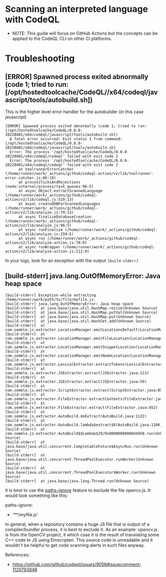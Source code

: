 # Scanning an interpreted language with CodeQL
* NOTE: This guide will focus on GitHub Actions but the concepts can be applied to the CodeQL CLI on other CI platforms.

# Troubleshooting

## [ERROR] Spawned process exited abnormally (code 1; tried to run: [/opt/hostedtoolcache/CodeQL/<version>/x64/codeql/javascript/tools/autobuild.sh])

This is the higher level error handler for the autobuilder (in this case javascript)

```
[ERROR] Spawned process exited abnormally (code 1; tried to run: [/opt/hostedtoolcache/CodeQL/0.0.0-20220401/x64/codeql/javascript/tools/autobuild.sh])
  A fatal error occurred: Exit status 1 from command: [/opt/hostedtoolcache/CodeQL/0.0.0-20220401/x64/codeql/javascript/tools/autobuild.sh]
  Error: The process '/opt/hostedtoolcache/CodeQL/0.0.0-20220401/x64/codeql/codeql' failed with exit code 2
  Error: The process '/opt/hostedtoolcache/CodeQL/0.0.0-20220401/x64/codeql/codeql' failed with exit code 2
      at toolrunnerErrorCatcher (/home/runner/work/_actions/github/codeql-action/v2/lib/toolrunner-error-catcher.js:86:19)
      at processTicksAndRejections (node:internal/process/task_queues:96:5)
      at async Object.extractScannedLanguage (/home/runner/work/_actions/github/codeql-action/v2/lib/codeql.js:519:13)
      at async createdDBForScannedLanguages (/home/runner/work/_actions/github/codeql-action/v2/lib/analyze.js:79:13)
      at async finalizeDatabaseCreation (/home/runner/work/_actions/github/codeql-action/v2/lib/analyze.js:96:5)
      at async runFinalize (/home/runner/work/_actions/github/codeql-action/v2/lib/analyze.js:259:5)
      at async run (/home/runner/work/_actions/github/codeql-action/v2/lib/analyze-action.js:78:9)
      at async runWrapper (/home/runner/work/_actions/github/codeql-action/v2/lib/analyze-action.js:212:9)
```

In your logs, look for an exception with the output `[build-stderr]`

## [build-stderr] java.lang.OutOfMemoryError: Java heap space
```
[build-stderr] Exception while extracting /home/runner/work/path/to/file/myfile.js.
[build-stderr] java.lang.OutOfMemoryError: Java heap space
[build-stderr] 	at java.base/java.util.HashMap.resize(Unknown Source)
[build-stderr] 	at java.base/java.util.HashMap.putVal(Unknown Source)
[build-stderr] 	at java.base/java.util.HashMap.put(Unknown Source)
[build-stderr] 	at java.base/java.util.HashSet.add(Unknown Source)
[build-stderr] 	at com.semmle.js.extractor.LocationManager.emitLocationsDefault(LocationManager.java:156)
[build-stderr] 	at com.semmle.js.extractor.LocationManager.emitFileLocation(LocationManager.java:146)
[build-stderr] 	at com.semmle.js.extractor.LocationManager.emitSnippetLocation(LocationManager.java:141)
[build-stderr] 	at com.semmle.js.extractor.LocationManager.emitNodeLocation(LocationManager.java:126)
[build-stderr] 	at com.semmle.js.extractor.LexicalExtractor.extractTokens(LexicalExtractor.java:166)
[build-stderr] 	at com.semmle.js.extractor.JSExtractor.extract(JSExtractor.java:113)
[build-stderr] 	at com.semmle.js.extractor.JSExtractor.extract(JSExtractor.java:59)
[build-stderr] 	at com.semmle.js.extractor.ScriptExtractor.extract(ScriptExtractor.java:85)
[build-stderr] 	at com.semmle.js.extractor.FileExtractor.extractContents(FileExtractor.java:545)
[build-stderr] 	at com.semmle.js.extractor.FileExtractor.extract(FileExtractor.java:452)
[build-stderr] 	at com.semmle.js.extractor.AutoBuild.doExtract(AutoBuild.java:1122)
[build-stderr] 	at com.semmle.js.extractor.AutoBuild.lambda$extract$8(AutoBuild.java:1106)
[build-stderr] 	at com.semmle.js.extractor.AutoBuild$$Lambda$29/0x00000008000d4950.run(Unknown Source)
[build-stderr] 	at java.base/java.util.concurrent.CompletableFuture$AsyncRun.run(Unknown Source)
[build-stderr] 	at java.base/java.util.concurrent.ThreadPoolExecutor.runWorker(Unknown Source)
[build-stderr] 	at java.base/java.util.concurrent.ThreadPoolExecutor$Worker.run(Unknown Source)
[build-stderr] 	at java.base/java.lang.Thread.run(Unknown Source)
```

It is best to use the [paths-ignore](https://docs.github.com/en/code-security/code-scanning/automatically-scanning-your-code-for-vulnerabilities-and-errors/configuring-code-scanning#specifying-directories-to-scan) feature to exclude the file opencv.js. It would look something like this:

paths-ignore:
  - '**/myfile.js'

In general, when a repository contains a huge JS file that is output of a compiler/bundler process, it is best to exclude it. As an example: opencv.js is from the OpenCV project, it which case it is the result of translating some C++ code to JS using Emscripten. This source code is unreadable and it wouldn't be helpful to get code scanning alerts in such files anyway.

References:
- https://github.com/github/codeql/issues/9056#issuecomment-1120793848